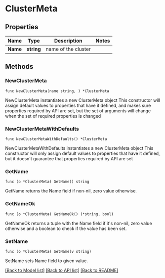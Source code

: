 # ClusterMeta

## Properties

Name | Type | Description | Notes
------------ | ------------- | ------------- | -------------
**Name** | **string** | name of the cluster | 

## Methods

### NewClusterMeta

`func NewClusterMeta(name string, ) *ClusterMeta`

NewClusterMeta instantiates a new ClusterMeta object
This constructor will assign default values to properties that have it defined,
and makes sure properties required by API are set, but the set of arguments
will change when the set of required properties is changed

### NewClusterMetaWithDefaults

`func NewClusterMetaWithDefaults() *ClusterMeta`

NewClusterMetaWithDefaults instantiates a new ClusterMeta object
This constructor will only assign default values to properties that have it defined,
but it doesn't guarantee that properties required by API are set

### GetName

`func (o *ClusterMeta) GetName() string`

GetName returns the Name field if non-nil, zero value otherwise.

### GetNameOk

`func (o *ClusterMeta) GetNameOk() (*string, bool)`

GetNameOk returns a tuple with the Name field if it's non-nil, zero value otherwise
and a boolean to check if the value has been set.

### SetName

`func (o *ClusterMeta) SetName(v string)`

SetName sets Name field to given value.



[[Back to Model list]](../README.md#documentation-for-models) [[Back to API list]](../README.md#documentation-for-api-endpoints) [[Back to README]](../README.md)


